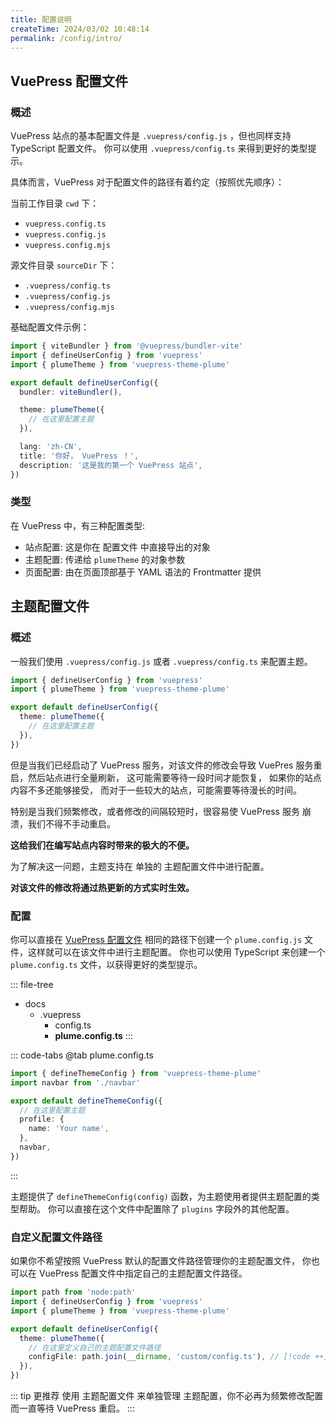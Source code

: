 ```yaml
---
title: 配置说明
createTime: 2024/03/02 10:48:14
permalink: /config/intro/
---
```


## VuePress 配置文件

### 概述

VuePress 站点的基本配置文件是 `.vuepress/config.js` ，但也同样支持 TypeScript 配置文件。
你可以使用 `.vuepress/config.ts` 来得到更好的类型提示。

具体而言，VuePress 对于配置文件的路径有着约定（按照优先顺序）：

当前工作目录 `cwd` 下：

- `vuepress.config.ts`
- `vuepress.config.js`
- `vuepress.config.mjs`

源文件目录 `sourceDir` 下：

- `.vuepress/config.ts`
- `.vuepress/config.js`
- `.vuepress/config.mjs`

基础配置文件示例：

```ts
import { viteBundler } from '@vuepress/bundler-vite'
import { defineUserConfig } from 'vuepress'
import { plumeTheme } from 'vuepress-theme-plume'

export default defineUserConfig({
  bundler: viteBundler(),

  theme: plumeTheme({
    // 在这里配置主题
  }),

  lang: 'zh-CN',
  title: '你好， VuePress ！',
  description: '这是我的第一个 VuePress 站点',
})
```

### 类型

在 VuePress 中，有三种配置类型:

- 站点配置: 这是你在 配置文件 中直接导出的对象
- 主题配置: 传递给 `plumeTheme` 的对象参数
- 页面配置: 由在页面顶部基于 YAML 语法的 Frontmatter 提供

## 主题配置文件

### 概述

一般我们使用 `.vuepress/config.js` 或者 `.vuepress/config.ts` 来配置主题。

```ts
import { defineUserConfig } from 'vuepress'
import { plumeTheme } from 'vuepress-theme-plume'

export default defineUserConfig({
  theme: plumeTheme({
    // 在这里配置主题
  }),
})
```

但是当我们已经启动了 VuePress 服务，对该文件的修改会导致 VuePres 服务重启，然后站点进行全量刷新，
这可能需要等待一段时间才能恢复， 如果你的站点内容不多还能够接受，
而对于一些较大的站点，可能需要等待漫长的时间。

特别是当我们频繁修改，或者修改的间隔较短时，很容易使 VuePress 服务 崩溃，我们不得不手动重启。

**这给我们在编写站点内容时带来的极大的不便。**

为了解决这一问题，主题支持在 单独的 主题配置文件中进行配置。

**对该文件的修改将通过热更新的方式实时生效。**

### 配置

你可以直接在 [VuePress 配置文件](#vuepress-配置文件) 相同的路径下创建一个 `plume.config.js` 文件，这样就可以在该文件中进行主题配置。
你也可以使用 TypeScript 来创建一个 `plume.config.ts` 文件，以获得更好的类型提示。

::: file-tree

- docs
  - .vuepress
    - config.ts
    - **plume.config.ts**
:::

::: code-tabs
@tab plume.config.ts

```ts
import { defineThemeConfig } from 'vuepress-theme-plume'
import navbar from './navbar'

export default defineThemeConfig({
  // 在这里配置主题
  profile: {
    name: 'Your name',
  },
  navbar,
})
```

:::

主题提供了 `defineThemeConfig(config)` 函数，为主题使用者提供主题配置的类型帮助。
你可以直接在这个文件中配置除了 `plugins` 字段外的其他配置。

### 自定义配置文件路径

如果你不希望按照 VuePress 默认的配置文件路径管理你的主题配置文件，
你也可以在 VuePress 配置文件中指定自己的主题配置文件路径。

```ts
import path from 'node:path'
import { defineUserConfig } from 'vuepress'
import { plumeTheme } from 'vuepress-theme-plume'

export default defineUserConfig({
  theme: plumeTheme({
    // 在这里定义自己的主题配置文件路径
    configFile: path.join(__dirname, 'custom/config.ts'), // [!code ++]
  }),
})
```

::: tip
更推荐 使用 主题配置文件 来单独管理 主题配置，你不必再为频繁修改配置而一直等待
VuePress 重启。
:::
